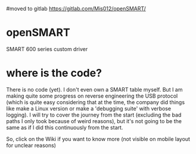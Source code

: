 #moved to gitlab https://gitlab.com/Mis012/openSMART/

# openSMART
SMART 600 series custom driver
# where is the code?
There is no code (yet). I don't even own a SMART table myself. But I am making quite some progress on reverse engineering the USB protocol (which is quite easy considering that at the time, the company did things like make a Linux version or make a 'debugging suite' with verbose logging). I will try to cover the journey from the start (excluding the bad paths I only took because of weird reasons), but it's not going to be the same as if I did this continuously from the start.

So, click on the Wiki if you want to know more (not visible on mobile layout for unclear reasons)
